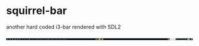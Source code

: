 # squirrel-bar
another hard coded i3-bar rendered with SDL2

![screenshot of the bar](bar-screenshot.png?raw=true "a screenshot of the bar")
